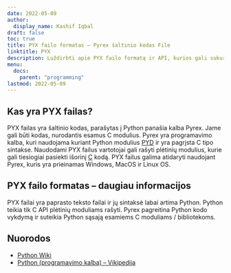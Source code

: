 ```yaml
---
date: 2022-05-09
author:
  display_name: Kashif Iqbal
draft: false
toc: true
title: PYX failo formatas – Pyrex šaltinio kodas File
linktitle: PYX
description: Luždirbti apie PYX failo formatą ir API, kurios gali sukurti ir atidaryti PYX failąs.
menu:
  docs:
    parent: "programming"
lastmod: 2022-05-09
---
```


## Kas yra PYX failas?

PYX failas yra šaltinio kodas, parašytas į Python panašia kalba Pyrex. Jame gali būti kodas, nurodantis esamus C modulius. Pyrex yra programavimo kalba, kuri naudojama kuriant Python modulius [PYD](/programming/pyd/) ir yra pagrįsta C tipo sintakse. Naudodami PYX failus vartotojai gali rašyti plėtinių modulius, kurie gali tiesiogiai pasiekti išorinį [C](/programming/c/) kodą.
PYX failus galima atidaryti naudojant Pyrex, kuris yra prieinamas Windows, MacOS ir Linux OS.

## PYX failo formatas – daugiau informacijos

PYX failai yra paprasto teksto failai ir jų sintaksė labai artima Python. Python teikia tik C API plėtinių moduliams rašyti. Pyrex pagreitina Python kodo vykdymą ir suteikia Python sąsają esamiems C moduliams / bibliotekoms.

## Nuorodos

 * [Python Wiki](https://wiki.python.org/moin/Pyrex)
 * [Python (programavimo kalba) – Vikipedija](https://en.wikipedia.org/wiki/Python_(programming_language))


